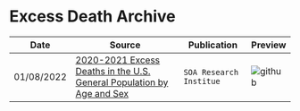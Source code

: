 
# Excess Death Archive

Date | Source | Publication | Preview
-----|-------|--------------| -------
01/08/2022  | [2020-2021 Excess Deaths in the U.S. General Population by Age and Sex](https://www.soa.org/4a55a7/globalassets/assets/files/resources/research-report/2022/excess-death-us.pdf)| `SOA Research Institue` | ![github](https://github.com/AlisaAnny/ExcessDeath/assets/142517804/20264f4a-6bcf-4e88-afcd-611d8f667df9)
